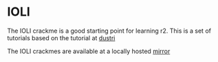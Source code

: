 # IOLI

The IOLI crackme is a good starting point for learning r2. This is a set of tutorials based on the tutorial at [dustri](http://dustri.org/b/defeating-ioli-with-radare2.html)

The IOLI crackmes are available at a locally hosted [mirror](https://github.com/radare/radare2book/tree/master/crackmes/ioli/IOLI-crackme.tar.gz)


